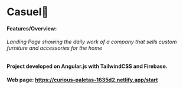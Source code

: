 # Casuel💫
#### Features/Overview:
###### Landing Page showing the daily work of a company that sells custom furniture and accessories for the home

#### Project developed on Angular.js with TailwindCSS and Firebase.

#### Web page: https://curious-paletas-1635d2.netlify.app/start
